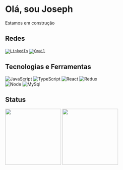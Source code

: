 # Olá, sou Joseph

Estamos em construção

## Redes

<code>[![LinkedIn](https://img.shields.io/badge/LinkedIn-0077B5?style=for-the-badge&logo=linkedin&logoColor=white)](https://www.linkedin.com/in/joseph-cbp/)</code>
<code>[![Gmail](https://img.shields.io/badge/Gmail-333333?style=for-the-badge&logo=gmail&logoColor=red)](mailto:joseph.carlosx@gmail.com)</code>

## Tecnologias e Ferramentas

<div>
<img alt="JavaScript" src="https://img.shields.io/badge/JavaScript-F7DF1E?style=for-the-badge&logo=javascript&logoColor=black">
<img alt="TypeScript" src="https://img.shields.io/badge/TypeScript-007ACC?style=for-the-badge&logo=typescript&logoColor=white">
<img alt="React" src="https://img.shields.io/badge/React-20232A?style=for-the-badge&logo=react&logoColor=61DAFB">
<img alt="Redux" src="https://img.shields.io/badge/Redux-593D88?style=for-the-badge&logo=redux&logoColor=white">
</div>
<div>
<img alt="Node" src="https://img.shields.io/badge/Node.js-43853D?style=for-the-badge&logo=node.js&logoColor=white">
<img alt="MySql" src="https://img.shields.io/badge/MySQL-00000F?style=for-the-badge&logo=mysql&logoColor=white"> 
</div>

## Status

<div>
<img height = "180em "src="https://github-readme-stats.vercel.app/api?username=joseph-cbp&theme=transparent&bg_color=000&border_color=30A3DC&show_icons=true&icon_color=30A3DC&title_color=E94D5F&text_color=FFF">
<img height= "180em" src="https://github-readme-stats-git-masterrstaa-rickstaa.vercel.app/api/top-langs/?username=joseph-cbp&bg_color=000&border_color=30A3DC&title_color=E94D5F&text_color=FFF">
</div>
